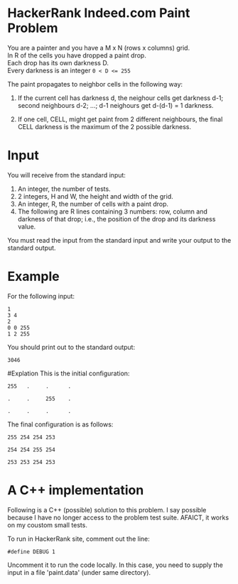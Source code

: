 # HackerRank Indeed.com Paint Problem

You are a painter and you have a M x N (rows x columns) grid.<br/>
In R of the cells you have dropped a paint drop.<br/>
Each drop has its own darkness D.<br/>
Every darkness is an integer
```0 < D <= 255```

The paint propagates to neighbor cells in the following way:

1. If the current cell has darkness d, the neighour cells get
   darkness d-1; second neighbours d-2; ...; d-1 neighours
   get d-(d-1) = 1 darkness.

2. If one cell, CELL, might get paint from 2 different neighbours,
   the final CELL darkness is the maximum of the 2 possible darkness.

# Input
You will receive from the standard input:
1. An integer, the number of tests.
2. 2 integers, H and W, the height and width of the grid.
3. An integer, R, the number of cells with a paint drop.
4. The following are R lines containing 3 numbers:
   row, column and darkness of that drop; i.e., the position
   of the drop and its darkness value.

You must read the input from the standard input and write your output
to the standard output.

# Example
For the following input:
```
1
3 4
2
0 0 255
1 2 255
```
You should print out to the standard output:
```
3046
```

#Explation
This is the initial configuration:
```
255   .     .      .

.     .     255    .

.     .     .      .
```

The final configuration is as follows:
```
255 254 254 253

254 254 255 254

253 253 254 253
```

# A C++ implementation

Following is a C++ (possible) solution to this problem.  I say possible
because I have no longer access to the problem test suite.
AFAICT, it works on my coustom small tests.

To run in HackerRank site, comment out the line:

```#define DEBUG 1```

Uncomment it to run the code locally.  In this case, you need to
supply the input in a file 'paint.data' (under same directory).
